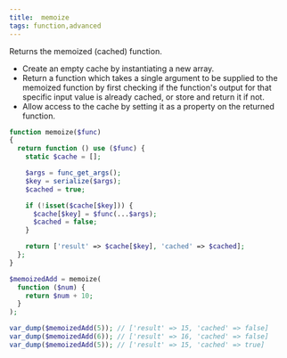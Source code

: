 ```yaml
---
title:  memoize
tags: function,advanced
---
```


Returns the memoized (cached) function.

- Create an empty cache by instantiating a new array.
- Return a function which takes a single argument to be supplied to the memoized function by first checking if the function's output for that specific input value is already cached, or store and return it if not.
- Allow access to the cache by setting it as a property on the returned function.

```php
function memoize($func)
{
  return function () use ($func) {
    static $cache = [];

    $args = func_get_args();
    $key = serialize($args);
    $cached = true;

    if (!isset($cache[$key])) {
      $cache[$key] = $func(...$args);
      $cached = false;
    }

    return ['result' => $cache[$key], 'cached' => $cached];
  };
}
```

```php
$memoizedAdd = memoize(
  function ($num) {
    return $num + 10;
  }
);

var_dump($memoizedAdd(5)); // ['result' => 15, 'cached' => false]
var_dump($memoizedAdd(6)); // ['result' => 16, 'cached' => false]
var_dump($memoizedAdd(5)); // ['result' => 15, 'cached' => true]
```
